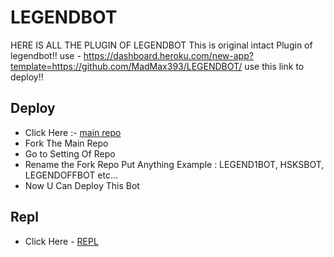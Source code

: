 # LEGENDBOT
HERE IS ALL THE PLUGIN OF LEGENDBOT
This is original intact Plugin of legendbot!! 
use - https://dashboard.heroku.com/new-app?template=https://github.com/MadMax393/LEGENDBOT/
use this link to deploy!!

## Deploy 
- Click Here :- [main repo](https://github.com/Tecosys/LEGENDBOT)
- Fork The Main Repo 
- Go to Setting Of Repo 
- Rename the Fork Repo Put Anything Example : LEGEND1BOT, HSKSBOT, LEGENDOFFBOT etc...
- Now U Can Deploy This Bot

## Repl
- Click Here - [REPL](https://replit.com/@KrishnaJaiswal1/LEGENDBOT#main.py)

